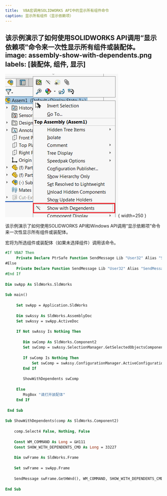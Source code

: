 ```yaml
---
title:  VBA宏调用SOLIDWORKS API中的显示所有组件命令
caption: 显示所有组件（显示依赖项）
---
```

 该示例演示了如何使用SOLIDWORKS API调用“显示依赖项”命令来一次性显示所有组件或装配体。
image: assembly-show-with-dependents.png
labels: [装配体, 组件, 显示]
---
![装配体中的显示依赖项命令](assembly-show-with-dependents.png){ width=250 }

该示例演示了如何使用SOLIDWORKS API和Windows API调用“显示依赖项”命令来一次性显示所有组件或装配体。

宏将为所选组件或装配体（如果未选择组件）调用该命令。

~~~ vb
#If VBA7 Then
     Private Declare PtrSafe Function SendMessage Lib "User32" Alias "SendMessageA" (ByVal hWnd As Long, ByVal wMsg As Long, ByVal wParam As Long, lParam As Any) As Long
#Else
     Private Declare Function SendMessage Lib "User32" Alias "SendMessageA" (ByVal hWnd As Long, ByVal wMsg As Long, ByVal wParam As Long, lParam As Any) As Long
#End If
 
Dim swApp As SldWorks.SldWorks
 
Sub main()
 
     Set swApp = Application.SldWorks
     
     Dim swAssy As SldWorks.AssemblyDoc
     Set swAssy = swApp.ActiveDoc
     
     If Not swAssy Is Nothing Then
     
        Dim swComp As SldWorks.Component2
        Set swComp = swAssy.SelectionManager.GetSelectedObjectsComponent3(1, -1)
        
        If swComp Is Nothing Then
            Set swComp = swAssy.ConfigurationManager.ActiveConfiguration.GetRootComponent3(False)
        End If
        
        ShowWithDependents swComp
        
     Else
        MsgBox "请打开装配体"
     End If
     
 End Sub
 
Sub ShowWithDependents(comp As SldWorks.Component2)
    
    comp.Select4 False, Nothing, False
    
    Const WM_COMMAND As Long = &H111
    Const SHOW_WITH_DEPENDENTS_CMD As Long = 33227
    
    Dim swFrame As SldWorks.Frame
    
    Set swFrame = swApp.Frame
    
    SendMessage swFrame.GetHWnd(), WM_COMMAND, SHOW_WITH_DEPENDENTS_CMD, 0
     
End Sub
~~~